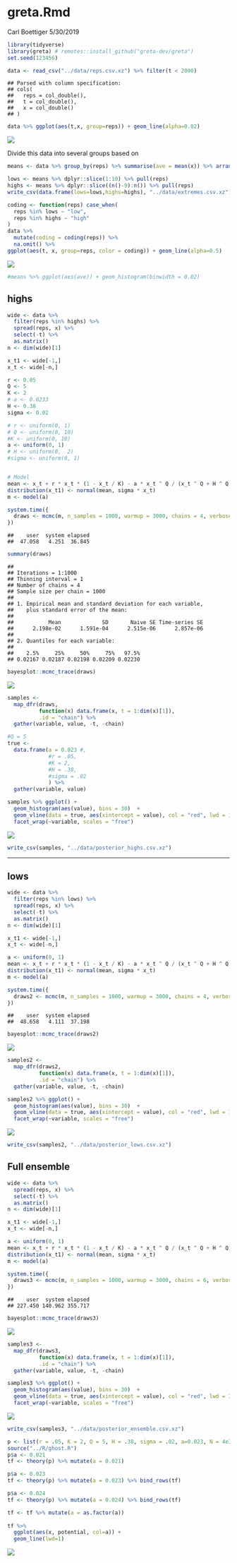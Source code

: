 greta.Rmd
================
Carl Boettiger
5/30/2019

``` r
library(tidyverse)
library(greta) # remotes::install_github("greta-dev/greta")
set.seed(123456)
```

``` r
data <- read_csv("../data/reps.csv.xz") %>% filter(t < 2000)
```

    ## Parsed with column specification:
    ## cols(
    ##   reps = col_double(),
    ##   t = col_double(),
    ##   x = col_double()
    ## )

``` r
data %>% ggplot(aes(t,x, group=reps)) + geom_line(alpha=0.02)
```

![](ghost-fit-forecast_files/figure-gfm/unnamed-chunk-2-1.png)<!-- -->

Divide this data into several groups based
on

``` r
means <- data %>% group_by(reps) %>% summarise(ave = mean(x)) %>% arrange(ave)

lows <- means %>% dplyr::slice(1:10) %>% pull(reps)
highs <- means %>% dplyr::slice((n()-9):n()) %>% pull(reps)
write_csv(data.frame(lows=lows,highs=highs), "../data/extremes.csv.xz")

coding <- function(reps) case_when(
  reps %in% lows ~ "low",
  reps %in% highs ~ "high"
)
data %>% 
  mutate(coding = coding(reps)) %>% 
  na.omit() %>% 
ggplot(aes(t, x, group=reps, color = coding)) + geom_line(alpha=0.5)
```

![](ghost-fit-forecast_files/figure-gfm/unnamed-chunk-3-1.png)<!-- -->

``` r
#means %>% ggplot(aes(ave)) + geom_histogram(binwidth = 0.02)
```

## highs

``` r
wide <- data %>% 
  filter(reps %in% highs) %>%
  spread(reps, x) %>%
  select(-t) %>% 
  as.matrix()
n <- dim(wide)[1]
```

``` r
x_t1 <- wide[-1,]
x_t <- wide[-n,] 
```

``` r
r <- 0.05 
Q <- 5
K <- 2
# a <- 0.0233
H <- 0.38
sigma <- 0.02

# r <- uniform(0, 1)
# Q <- uniform(0, 10)
#K <- uniform(0, 10)
a <- uniform(0, 1)
# H <- uniform(0,  2)
#sigma <- uniform(0, 1)


# Model
mean <- x_t + r * x_t * (1 - x_t / K) - a * x_t ^ Q / (x_t ^ Q + H ^ Q)
distribution(x_t1) <- normal(mean, sigma * x_t)
m <- model(a)
```

``` r
system.time({
  draws <- mcmc(m, n_samples = 1000, warmup = 3000, chains = 4, verbose = FALSE)
})
```

    ##    user  system elapsed 
    ##  47.058   4.251  36.845

``` r
summary(draws)
```

    ## 
    ## Iterations = 1:1000
    ## Thinning interval = 1 
    ## Number of chains = 4 
    ## Sample size per chain = 1000 
    ## 
    ## 1. Empirical mean and standard deviation for each variable,
    ##    plus standard error of the mean:
    ## 
    ##           Mean             SD       Naive SE Time-series SE 
    ##      2.198e-02      1.591e-04      2.515e-06      2.857e-06 
    ## 
    ## 2. Quantiles for each variable:
    ## 
    ##    2.5%     25%     50%     75%   97.5% 
    ## 0.02167 0.02187 0.02198 0.02209 0.02230

``` r
bayesplot::mcmc_trace(draws)
```

![](ghost-fit-forecast_files/figure-gfm/unnamed-chunk-9-1.png)<!-- -->

``` r
samples <-  
  map_dfr(draws, 
          function(x) data.frame(x, t = 1:dim(x)[1]), 
          .id = "chain") %>% 
  gather(variable, value, -t, -chain)
```

``` r
#Q = 5
true <- 
  data.frame(a = 0.023 #, 
             #r = .05, 
             #K = 2, 
             #H = .38, 
             #sigma = .02
             ) %>%
  gather(variable, value)
```

``` r
samples %>% ggplot() + 
  geom_histogram(aes(value), bins = 30)  +
  geom_vline(data = true, aes(xintercept = value), col = "red", lwd = 1) + 
  facet_wrap(~variable, scales = "free")
```

![](ghost-fit-forecast_files/figure-gfm/unnamed-chunk-13-1.png)<!-- -->

``` r
write_csv(samples, "../data/posterior_highs.csv.xz")
```

-----

## lows

``` r
wide <- data %>% 
  filter(reps %in% lows) %>%
  spread(reps, x) %>%
  select(-t) %>% 
  as.matrix()
n <- dim(wide)[1]
```

``` r
x_t1 <- wide[-1,]
x_t <- wide[-n,] 
```

``` r
a <- uniform(0, 1)
mean <- x_t + r * x_t * (1 - x_t / K) - a * x_t ^ Q / (x_t ^ Q + H ^ Q)
distribution(x_t1) <- normal(mean, sigma * x_t)
m <- model(a)
```

``` r
system.time({
  draws2 <- mcmc(m, n_samples = 1000, warmup = 3000, chains = 4, verbose = FALSE)
})
```

    ##    user  system elapsed 
    ##  48.658   4.111  37.198

``` r
bayesplot::mcmc_trace(draws2)
```

![](ghost-fit-forecast_files/figure-gfm/unnamed-chunk-18-1.png)<!-- -->

``` r
samples2 <-  
  map_dfr(draws2, 
          function(x) data.frame(x, t = 1:dim(x)[1]), 
          .id = "chain") %>% 
  gather(variable, value, -t, -chain)

samples2 %>% ggplot() + 
  geom_histogram(aes(value), bins = 30)  +
  geom_vline(data = true, aes(xintercept = value), col = "red", lwd = 1) + 
  facet_wrap(~variable, scales = "free")
```

![](ghost-fit-forecast_files/figure-gfm/unnamed-chunk-19-1.png)<!-- -->

``` r
write_csv(samples2, "../data/posterior_lows.csv.xz")
```

## Full ensemble

``` r
wide <- data %>% 
  spread(reps, x) %>%
  select(-t) %>% 
  as.matrix()
n <- dim(wide)[1]
```

``` r
x_t1 <- wide[-1,]
x_t <- wide[-n,] 
```

``` r
a <- uniform(0, 1)
mean <- x_t + r * x_t * (1 - x_t / K) - a * x_t ^ Q / (x_t ^ Q + H ^ Q)
distribution(x_t1) <- normal(mean, sigma * x_t)
m <- model(a)
```

``` r
system.time({
  draws3 <- mcmc(m, n_samples = 1000, warmup = 3000, chains = 6, verbose = FALSE)
})
```

    ##    user  system elapsed 
    ## 227.450 140.962 355.717

``` r
bayesplot::mcmc_trace(draws3)
```

![](ghost-fit-forecast_files/figure-gfm/unnamed-chunk-24-1.png)<!-- -->

``` r
samples3 <-  
  map_dfr(draws3, 
          function(x) data.frame(x, t = 1:dim(x)[1]), 
          .id = "chain") %>% 
  gather(variable, value, -t, -chain)

samples3 %>% ggplot() + 
  geom_histogram(aes(value), bins = 30)  +
  geom_vline(data = true, aes(xintercept = value), col = "red", lwd = 1) + 
  facet_wrap(~variable, scales = "free")
```

![](ghost-fit-forecast_files/figure-gfm/unnamed-chunk-25-1.png)<!-- -->

``` r
write_csv(samples3, "../data/posterior_ensemble.csv.xz")
```

``` r
p <- list(r = .05, K = 2, Q = 5, H = .38, sigma = .02, a=0.023, N = 4e3, x0 = 0.2, N = 1e4)
source("../R/ghost.R")
p$a <- 0.021
tf <- theory(p) %>% mutate(a = 0.021)

p$a <- 0.023
tf <- theory(p) %>% mutate(a = 0.023) %>% bind_rows(tf)

p$a <- 0.024
tf <- theory(p) %>% mutate(a = 0.024) %>% bind_rows(tf)

tf <- tf %>% mutate(a = as.factor(a))
 
tf %>%
  ggplot(aes(x, potential, col=a)) +
  geom_line(lwd=1)
```

![](ghost-fit-forecast_files/figure-gfm/unnamed-chunk-26-1.png)<!-- -->
